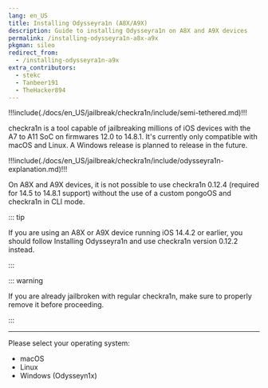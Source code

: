 ```yaml
---
lang: en_US
title: Installing Odysseyra1n (A8X/A9X)
description: Guide to installing Odysseyra1n on A8X and A9X devices
permalink: /installing-odysseyra1n-a8x-a9x
pkgman: sileo
redirect_from:
  - /installing-odysseyra1n-a9x
extra_contributors:
  - stekc
  - Tanbeer191
  - TheHacker894
---
```


!!!include(./docs/en_US/jailbreak/checkra1n/include/semi-tethered.md)!!!

checkra1n is a tool capable of jailbreaking millions of iOS devices with the A7 to A11 SoC on firmwares 12.0 to 14.8.1. It's currently only compatible with macOS and Linux. A Windows release is planned to release in the future.

!!!include(./docs/en_US/jailbreak/checkra1n/include/odysseyra1n-explanation.md)!!!

On A8X and A9X devices, it is not possible to use checkra1n 0.12.4 (required for 14.5 to 14.8.1 support) without the use of a custom pongoOS and checkra1n in CLI mode.

::: tip

If you are using an A8X or A9X device running iOS 14.4.2 or earlier, you should follow <router-link to="/installing-odysseyra1n">Installing Odysseyra1n</router-link> and use checkra1n version 0.12.2 instead.

:::

::: warning

If you are already jailbroken with regular checkra1n, make sure to properly <router-link to="/removing-checkra1n">remove it</router-link> before proceeding.

:::

---

Please select your operating system:
- <router-link to="/installing-odysseyra1n-a9x/macos/">macOS</router-link>
- <router-link to="/installing-odysseyra1n-a9x/linux/">Linux</router-link>
- <router-link to="/using-odysseyn1x-a9x/">Windows (Odysseyn1x)</router-link>